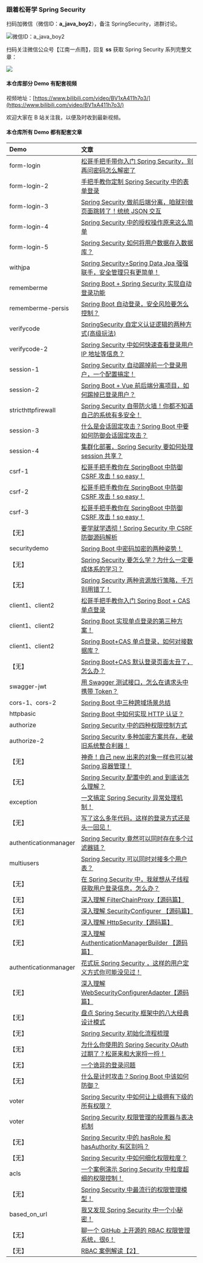 ### 跟着松哥学 Spring Security

扫码加微信（微信ID：**a_java_boy2**），备注 SpringSecurity，进群讨论。

![微信ID：a_java_boy2](https://user-images.githubusercontent.com/6023444/75459026-ba70d500-59b9-11ea-8cbd-3d5889f356c4.png)

扫码关注微信公众号【江南一点雨】，回复 **ss** 获取 Spring Security 系列完整文章：

![](https://open.weixin.qq.com/qr/code?username=a_javaboy)

#### 本仓库部分 Demo 有配套视频

视频地址：[https://www.bilibili.com/video/BV1xA411h7o3/](https://www.bilibili.com/video/BV1xA411h7o3/)

欢迎大家在 B 站关注我，以便及时收到最新视频。

#### 本仓库所有 Demo 都有配套文章

|Demo|文章|
|:---|:---|
|form-login|[松哥手把手带你入门 Spring Security，别再问密码怎么解密了](https://mp.weixin.qq.com/s/Q0GkUb1Nt6ynV22LFHuQrQ)|
|form-login-2|[手把手教你定制 Spring Security 中的表单登录](https://mp.weixin.qq.com/s/kHJRKwH-WUx-JEeaQMa7jw)|
|form-login-3|[Spring Security 做前后端分离，咱就别做页面跳转了！统统 JSON 交互](https://mp.weixin.qq.com/s/Xzt9ymff0DCbAQbklHOxpQ)|
|form-login-4|[Spring Security 中的授权操作原来这么简单](https://mp.weixin.qq.com/s/BKAYXMaBBs0VrKZtzorn-w)|
|form-login-5|[Spring Security 如何将用户数据存入数据库？](https://mp.weixin.qq.com/s/EurEXmU0M9AKuUs4Jh_V5g)|
|withjpa|[Spring Security+Spring Data Jpa 强强联手，安全管理只有更简单！](https://mp.weixin.qq.com/s/VWJvINbi1DB3fF-Mcx7mGg)|
|rememberme|[Spring Boot + Spring Security 实现自动登录功能](https://mp.weixin.qq.com/s/aSsGNBSWMTsAEXjn9wQnYQ)|
|rememberme-persis|[Spring Boot 自动登录，安全风险要怎么控制？](https://mp.weixin.qq.com/s/T6_PBRzIADE71af3yoKB6g)|
|verifycode|[SpringSecurity 自定义认证逻辑的两种方式(高级玩法)](https://mp.weixin.qq.com/s/LeiwIJVevaU5C1Fn5nNEeg)|
|verifycode-2|[Spring Security 中如何快速查看登录用户 IP 地址等信息？](https://mp.weixin.qq.com/s/pSX9XnPNQPyLWGc6oWR3hA)|
|session-1|[Spring Security 自动踢掉前一个登录用户，一个配置搞定！](https://mp.weixin.qq.com/s/9f2e4Ua2_fxEd-S9Y7DDtA)|
|session-2|[Spring Boot + Vue 前后端分离项目，如何踢掉已登录用户？](https://mp.weixin.qq.com/s/nfqFDaLDH8UJVx7mqqgHmQ)|
|stricthttpfirewall|[Spring Security 自带防火墙！你都不知道自己的系统有多安全！](https://mp.weixin.qq.com/s/Fuu9rKoOvSyuvCKSyh6dUQ)|
|session-3|[什么是会话固定攻击？Spring Boot 中要如何防御会话固定攻击？](https://mp.weixin.qq.com/s/9SaNvVfiivWUIAe6OZgpZQ)|
|session-4|[集群化部署，Spring Security 要如何处理 session 共享？](https://mp.weixin.qq.com/s/EAacxjaNg8BJRkTkGFLLpQ)|
|csrf-1|[松哥手把手教你在 SpringBoot 中防御 CSRF 攻击！so easy！](https://mp.weixin.qq.com/s/TDm8ljxbHpMqteucfmeccA)|
|csrf-2|[松哥手把手教你在 SpringBoot 中防御 CSRF 攻击！so easy！](https://mp.weixin.qq.com/s/TDm8ljxbHpMqteucfmeccA)|
|csrf-3|[松哥手把手教你在 SpringBoot 中防御 CSRF 攻击！so easy！](https://mp.weixin.qq.com/s/TDm8ljxbHpMqteucfmeccA)|
|【无】|[要学就学透彻！Spring Security 中 CSRF 防御源码解析](https://mp.weixin.qq.com/s/evyI9wo30JI78_ZYGaKFRg)|
|securitydemo|[Spring Boot 中密码加密的两种姿势！](https://mp.weixin.qq.com/s/jBoU5j4YChDVwyX22SbtgA)|
|【无】|[Spring Security 要怎么学？为什么一定要成体系的学习？](https://mp.weixin.qq.com/s/6YgV5z3Bbd7wKP5TwI1TQg)|
|【无】|[Spring Security 两种资源放行策略，千万别用错了！](https://mp.weixin.qq.com/s/He_K-a-1JpQHZBPEUo2uZw)|
|client1、client2|[松哥手把手教你入门 Spring Boot + CAS 单点登录](https://mp.weixin.qq.com/s/BzdCr_rgLttRlq_SWQuG0Q)|
|client1、client2|[Spring Boot 实现单点登录的第三种方案！](https://mp.weixin.qq.com/s/YQMHms9BiVaTgYct4wk2cw)|
|client1、client2|[Spring Boot+CAS 单点登录，如何对接数据库？](https://mp.weixin.qq.com/s/dWwscpe9okkJjkGQMWVYvA)|
|【无】|[Spring Boot+CAS 默认登录页面太丑了，怎么办？](https://mp.weixin.qq.com/s/uWib5RtH1aEC7p5VK4S1Ig)|
|swagger-jwt|[用 Swagger 测试接口，怎么在请求头中携带 Token？](https://mp.weixin.qq.com/s/LvMOKeX09liTvujZi6XO3Q)|
|cors-1、cors-2|[Spring Boot 中三种跨域场景总结](https://mp.weixin.qq.com/s/FaSfN31z4BlxPI2QOa8t1Q)|
|httpbasic|[Spring Boot 中如何实现 HTTP 认证？](https://mp.weixin.qq.com/s/7T5XA1zxQkhMvffMxHKVvQ)|
|authorize|[Spring Security 中的四种权限控制方式](https://mp.weixin.qq.com/s/7cm99q5ZM4qUkekx0Xa0YQ)|
|authorize-2|[Spring Security 多种加密方案共存，老破旧系统整合利器！](https://mp.weixin.qq.com/s/_iau1jsnc50vs794_ib0IA)|
|【无】|[神奇！自己 new 出来的对象一样也可以被 Spring 容器管理！](https://mp.weixin.qq.com/s/edtYkmgx_SnYoqsy-yFmsQ)|
|【无】|[Spring Security 配置中的 and 到底该怎么理解？](https://mp.weixin.qq.com/s/42-rjiZShvZXYM_ULQt0YQ)|
|exception|[一文搞定 Spring Security 异常处理机制！](https://mp.weixin.qq.com/s/f1teXTEuDR7S0j_Ml2qL8g)|
|【无】|[写了这么多年代码，这样的登录方式还是头一回见！](https://mp.weixin.qq.com/s/dm2SmUzb7vQZA3C0NFp86A)|
|authenticationmanager|[Spring Security 竟然可以同时存在多个过滤器链？](https://mp.weixin.qq.com/s/S_maV7OvvfmYUO53AgCu0g)|
|multiusers|[Spring Security 可以同时对接多个用户表？](https://mp.weixin.qq.com/s/sF4vPZQv7rtBYhBhmONJ5w)|
|【无】|[在 Spring Security 中，我就想从子线程获取用户登录信息，怎么办？](https://mp.weixin.qq.com/s/4dcQ6lohB3sEcnkAXxdZwg)|
|【无】|[深入理解 FilterChainProxy【源码篇】](https://mp.weixin.qq.com/s/EZsChg5YG0TBadU4q_CAnA)|
|【无】|[深入理解 SecurityConfigurer 【源码篇】](https://mp.weixin.qq.com/s/PWIM9jgEB-F-m4Ove470wg)|
|【无】|[深入理解 HttpSecurity【源码篇】](https://mp.weixin.qq.com/s/Kk5c5pK5_LFcCpcnIr2VrA)|
|【无】|[深入理解 AuthenticationManagerBuilder 【源码篇】](https://mp.weixin.qq.com/s/kB4m0YJas9LHuNT8JH5ZmQ)|
|authenticationmanager|[花式玩 Spring Security ，这样的用户定义方式你可能没见过！](https://mp.weixin.qq.com/s/LBgZu-mBifPG_-azCG7Lcg)|
|【无】|[深入理解 WebSecurityConfigurerAdapter【源码篇】](https://mp.weixin.qq.com/s/vP-QGm9GNxMInIeGSZvWwQ)|
|【无】|[盘点 Spring Security 框架中的八大经典设计模式](https://mp.weixin.qq.com/s/d2o9QpK1EfBMRR8zfHhv2g)|
|【无】|[Spring Security 初始化流程梳理](https://mp.weixin.qq.com/s/D0weIKPto4lcuwl9DQpmvQ)|
|【无】|[为什么你使用的 Spring Security OAuth 过期了？松哥来和大家捋一捋！](https://mp.weixin.qq.com/s/0WOefpO6-aYSIRNiNnijyg)|
|【无】|[一个诡异的登录问题](https://mp.weixin.qq.com/s/-kDQbP1htEfn_8n7ZfKqmA)|
|【无】|[什么是计时攻击？Spring Boot 中该如何防御？](https://mp.weixin.qq.com/s/9yK32E44UnIep-5iX0s2Ow)|
|voter|[Spring Security 中如何让上级拥有下级的所有权限？](https://mp.weixin.qq.com/s/1ZWyD41R827FhghiCHY-Sw)|
|voter|[Spring Security 权限管理的投票器与表决机制](https://mp.weixin.qq.com/s/sU97RQjQq2-XXQt49LkSeQ)|
|【无】|[Spring Security 中的 hasRole 和 hasAuthority 有区别吗？](https://mp.weixin.qq.com/s/GTNOa2k9_n_H0w24upClRw)|
|【无】|[Spring Security 中如何细化权限粒度？](https://mp.weixin.qq.com/s/Q9lfrJ3iioUpYEO9elCtsw)|
|acls|[一个案例演示 Spring Security 中粒度超细的权限控制！](https://mp.weixin.qq.com/s/98CIxDVrhAiE14EXvgf7Vw)|
|【无】|[Spring Security 中最流行的权限管理模型！](https://mp.weixin.qq.com/s/B03cDEE1i3gT0yDhIxGATw)|
|based_on_url|[我又发现 Spring Security 中一个小秘密！](https://mp.weixin.qq.com/s/FzNpjyjbi6bQEEkUDRsnXA)|
|【无】|[聊一个 GitHub 上开源的 RBAC 权限管理系统，很6！](https://mp.weixin.qq.com/s/K5YDMBREzObp2yrmLtGdjw)|
|【无】|[RBAC 案例解读【2】](https://mp.weixin.qq.com/s/obLTxCddhJ0kqTqoVN-Axg)|

